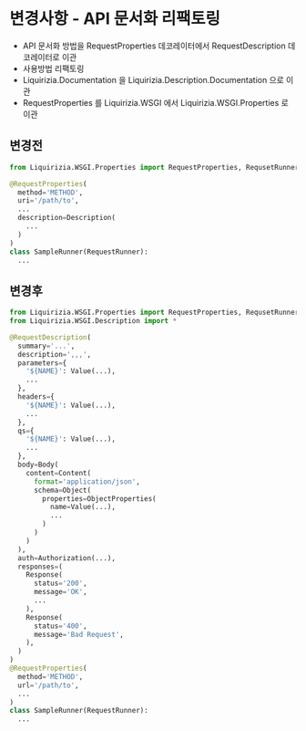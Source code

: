 # 변경사항 - API 문서화 리팩토링

- API 문서화 방법을 RequestProperties 데코레이터에서 RequestDescription 데코레이터로 이관
- 사용방법 리팩토링
- Liquirizia.Documentation 을 Liquirizia.Description.Documentation 으로 이관
- RequestProperties 를 Liquirizia.WSGI 에서 Liquirizia.WSGI.Properties 로 이관

## 변경전

```python
from Liquirizia.WSGI.Properties import RequestProperties, RequsetRunner

@RequestProperties(
  method='METHOD',
  uri='/path/to',
  ...
  description=Description(
    ...
  )
)
class SampleRunner(RequestRunner):
  ...
```

## 변경후

```python
from Liquirizia.WSGI.Properties import RequestProperties, RequsetRunner
from Liquirizia.WSGI.Description import *

@RequestDescription(
  summary='...',
  description=',,,',
  parameters={
    '${NAME}': Value(...),
    ...
  },
  headers={
    '${NAME}': Value(...),
    ...
  },
  qs={
    '${NAME}': Value(...),
    ...
  },
  body=Body(
    content=Content(
      format='application/json',
      schema=Object(
        properties=ObjectProperties(
          name=Value(...),
          ...
        )
      )
    )
  ),
  auth=Authorization(...),
  responses=(
    Response(
      status='200',
      message='OK',
      ...
    ),
    Response(
      status='400',
      message='Bad Request',
    ),
  )
)
@RequestProperties(
  method='METHOD',
  url='/path/to',
  ...
)
class SampleRunner(RequestRunner):
  ...
```
